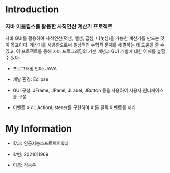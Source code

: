 # Introduction

### 자바 이클립스를 활용한 사칙연산 계산기 프로젝트
자바 GUI를 활용하여 사칙연산(덧셈, 뺄셈, 곱셈, 나눗셈)을 가능한 계산기를 만드는 것이 목표이다. 계산기를 사용함으로써 일상적인 수학적 문제를 해결하는 데 도움을 줄 수 있고, 이 프로젝트를 통해 자바 프로그래밍의 기본 개념과 GUI 개발에 대한 이해를 높힐 수 있다. 


 + 프로그래밍 언어: JAVA

 + 개발 환경: Eclipse

 + GUI 구성: JFrame, JPanel, JLabel, JButton 등을 사용하여 사용자 인터페이스를 구성

 + 이벤트 처리: ActionListener를 구현하여 버튼 클릭 이벤트를 처리

# My Information

+ 학과: 인공지능소프트웨어학과

+ 학번: 2021011969

+ 이름: 김승우
